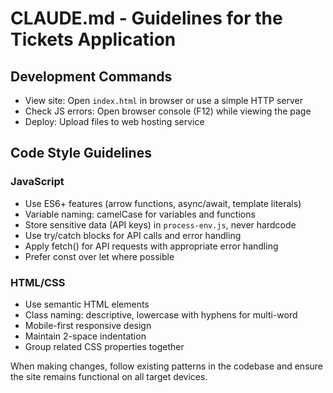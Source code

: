 # CLAUDE.md - Guidelines for the Tickets Application

## Development Commands
- View site: Open `index.html` in browser or use a simple HTTP server
- Check JS errors: Open browser console (F12) while viewing the page
- Deploy: Upload files to web hosting service

## Code Style Guidelines

### JavaScript
- Use ES6+ features (arrow functions, async/await, template literals)
- Variable naming: camelCase for variables and functions
- Store sensitive data (API keys) in `process-env.js`, never hardcode
- Use try/catch blocks for API calls and error handling
- Apply fetch() for API requests with appropriate error handling
- Prefer const over let where possible

### HTML/CSS
- Use semantic HTML elements
- Class naming: descriptive, lowercase with hyphens for multi-word
- Mobile-first responsive design
- Maintain 2-space indentation
- Group related CSS properties together

When making changes, follow existing patterns in the codebase and ensure the site remains functional on all target devices.